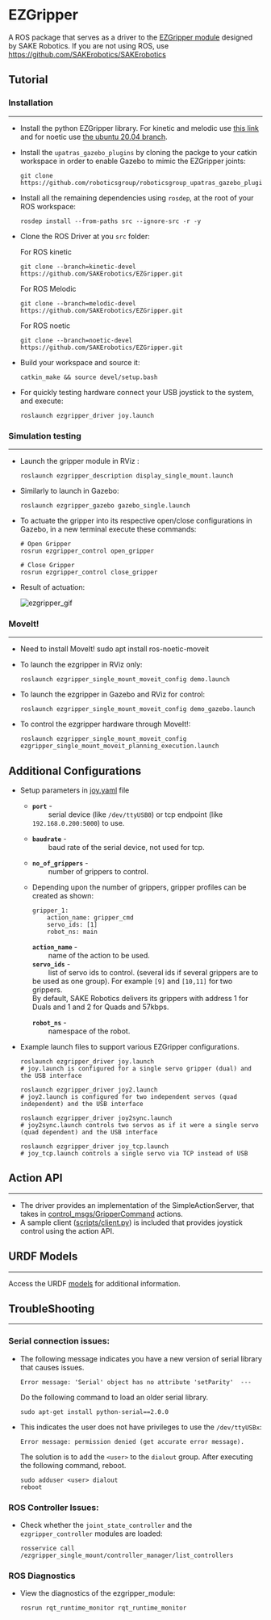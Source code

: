 # EZGripper

A ROS package that serves as a driver to the [EZGripper module](https://sakerobotics.com/) designed by SAKE Robotics. If you are not using ROS, use https://github.com/SAKErobotics/SAKErobotics

## Tutorial

### Installation
---

* Install the python EZGripper library. For kinetic and melodic use [this link](https://github.com/SAKErobotics/libezgripper/tree/master) and for noetic use [the ubuntu 20.04 branch](https://github.com/SAKErobotics/libezgripper/tree/ubuntu-20.04).

* Install the `upatras_gazebo_plugins` by cloning the packge to your catkin workspace in order to enable Gazebo to mimic the EZGripper joints:

	  git clone https://github.com/roboticsgroup/roboticsgroup_upatras_gazebo_plugins.git

* Install all the remaining dependencies using `rosdep`, at the root of your ROS workspace:

	  rosdep install --from-paths src --ignore-src -r -y

* Clone the ROS Driver at you `src` folder:

	For ROS kinetic

   	  git clone --branch=kinetic-devel https://github.com/SAKErobotics/EZGripper.git

	For ROS Melodic

   	  git clone --branch=melodic-devel https://github.com/SAKErobotics/EZGripper.git


	For ROS noetic

   	  git clone --branch=noetic-devel https://github.com/SAKErobotics/EZGripper.git

* Build your workspace and source it:

	  catkin_make && source devel/setup.bash

* For quickly testing hardware connect your USB joystick to the system, and execute:

      roslaunch ezgripper_driver joy.launch

### Simulation testing
---


* Launch the gripper module in RViz :

	  roslaunch ezgripper_description display_single_mount.launch

* Similarly to launch in Gazebo:

	  roslaunch ezgripper_gazebo gazebo_single.launch

* To actuate the gripper into its respective open/close configurations in Gazebo, in a new terminal execute these commands:

	  # Open Gripper
	  rosrun ezgripper_control open_gripper

	  # Close Gripper
	  rosrun ezgripper_control close_gripper

* Result of actuation:

	![ezgripper_gif](https://user-images.githubusercontent.com/45683974/160160044-1a240688-a3f1-4308-a370-0df4f2a84611.gif)

### MoveIt!
---

* Need to install MoveIt!
          sudo apt install ros-noetic-moveit

* To launch the ezgripper in RViz only:

	  roslaunch ezgripper_single_mount_moveit_config demo.launch

* To launch the ezgripper in Gazebo and RViz for control:

	  roslaunch ezgripper_single_mount_moveit_config demo_gazebo.launch

* To control the ezgripper hardware through MoveIt!:

	  roslaunch ezgripper_single_mount_moveit_config ezgripper_single_mount_moveit_planning_execution.launch

## Additional Configurations

* Setup parameters in [joy.yaml](ezgripper_control/config/joy.yaml) file
  - **`port`** - <br/>&nbsp;&nbsp;&nbsp;&nbsp;&nbsp;&nbsp;&nbsp;&nbsp;serial device (like `/dev/ttyUSB0`) or tcp endpoint (like `192.168.0.200:5000`) to use.
  - **`baudrate`** - <br/>&nbsp;&nbsp;&nbsp;&nbsp;&nbsp;&nbsp;&nbsp;&nbsp;baud rate of the serial device, not used for tcp.
  - **`no_of_grippers`** - <br/>&nbsp;&nbsp;&nbsp;&nbsp;&nbsp;&nbsp;&nbsp;&nbsp;number of grippers to control.
  - Depending upon the number of grippers, gripper profiles can be created as shown:

		gripper_1:
			action_name: gripper_cmd
			servo_ids: [1]
			robot_ns: main

	**`action_name`** - <br/>&nbsp;&nbsp;&nbsp;&nbsp;&nbsp;&nbsp;&nbsp;&nbsp;name of the action to be used.<br/>
  **`servo_ids`** - <br/>&nbsp;&nbsp;&nbsp;&nbsp;&nbsp;&nbsp;&nbsp;&nbsp;list of servo ids to control. (several ids if several grippers are to be used as one group). For example `[9]` and `[10,11]` for two grippers.<br/>
	By default, SAKE Robotics delivers its grippers with address 1 for Duals and 1 and 2 for Quads and 57kbps.<br/>
 
	**`robot_ns`** - <br/>&nbsp;&nbsp;&nbsp;&nbsp;&nbsp;&nbsp;&nbsp;&nbsp;namespace of the robot.

* Example launch files to support various EZGripper configurations.

	  roslaunch ezgripper_driver joy.launch
	  # joy.launch is configured for a single servo gripper (dual) and the USB interface

	  roslaunch ezgripper_driver joy2.launch
	  # joy2.launch is configured for two independent servos (quad independent) and the USB interface

	  roslaunch ezgripper_driver joy2sync.launch
	  # joy2sync.launch controls two servos as if it were a single servo (quad dependent) and the USB interface

	  roslaunch ezgripper_driver joy_tcp.launch
	  # joy_tcp.launch controls a single servo via TCP instead of USB

## Action API
---

* The driver provides an implementation of the SimpleActionServer, that takes in [control_msgs/GripperCommand](http://docs.ros.org/indigo/api/control_msgs/html/action/GripperCommand.html) actions.<br/>
* A sample client ([scripts/client.py](ezgripper_driver/scripts/client.py)) is included that provides joystick control using the action API.

## URDF Models
---

Access the URDF [models](https://github.com/SAKErobotics/EZGripper/tree/master/ezgripper_driver/urdf) for additional information.


## TroubleShooting
---

### Serial connection issues:

* The following message indicates you have a new version of serial library that causes issues.

	  Error message: 'Serial' object has no attribute 'setParity'  ---

  Do the following command to load an older serial library.

	  sudo apt-get install python-serial==2.0.0

* This indicates the user does not have privileges to use the `/dev/ttyUSBx`:

	  Error message: permission denied (get accurate error message).

	The solution is to add the `<user>` to the `dialout` group.  After executing the following command, reboot.

	  sudo adduser <user> dialout
	  reboot

### ROS Controller Issues:

* Check whether the `joint_state_controller` and the `ezgripper_controller` modules are loaded:

	  rosservice call /ezgripper_single_mount/controller_manager/list_controllers

### ROS Diagnostics

* View the diagnostics of the ezgripper_module:

	  rosrun rqt_runtime_monitor rqt_runtime_monitor
